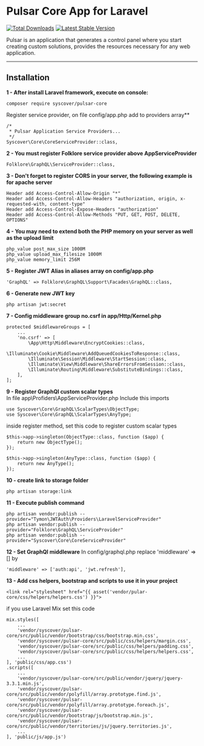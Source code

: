 # Pulsar Core App for Laravel

[![Total Downloads](https://poser.pugx.org/syscover/pulsar-core/downloads)](https://packagist.org/packages/syscover/pulsar-core)
[![Latest Stable Version](http://img.shields.io/github/release/syscover/pulsar-core.svg)](https://packagist.org/packages/syscover/pulsar-core)

Pulsar is an application that generates a control panel where you start creating custom solutions, provides the resources necessary for any web application.

---

## Installation

**1 - After install Laravel framework, execute on console:**
```
composer require syscover/pulsar-core
```

Register service provider, on file config/app.php add to providers array**
```
/*
 * Pulsar Application Service Providers...
 */
Syscover\Core\CoreServiceProvider::class,
```

**2 - You must register Folklore service provider above AppServiceProvider**
```
Folklore\GraphQL\ServiceProvider::class,
```

**3 - Don't forget to register CORS in your server, the following example is for apache server**
```
Header add Access-Control-Allow-Origin "*"
Header add Access-Control-Allow-Headers "authorization, origin, x-requested-with, content-type"
Header add Access-Control-Expose-Headers "authorization"
Header add Access-Control-Allow-Methods "PUT, GET, POST, DELETE, OPTIONS"
```

**4 - You may need to extend both the PHP memory on your server as well as the upload limit**
```
php_value post_max_size 1000M
php_value upload_max_filesize 1000M
php_value memory_limit 256M
```

**5 - Register JWT Alias in aliases array on config/app.php**
```
'GraphQL' => Folklore\GraphQL\Support\Facades\GraphQL::class,
```

**6 - Generate new JWT key**
```
php artisan jwt:secret
```

**7 - Config middleware group no.csrf in app/Http/Kernel.php**
```
protected $middlewareGroups = [
    ...
    'no.csrf' => [
        \App\Http\Middleware\EncryptCookies::class,
        \Illuminate\Cookie\Middleware\AddQueuedCookiesToResponse::class,
        \Illuminate\Session\Middleware\StartSession::class,
        \Illuminate\View\Middleware\ShareErrorsFromSession::class,
        \Illuminate\Routing\Middleware\SubstituteBindings::class,
    ],
];
```

**9 - Register GraphQl custom scalar types**
<br>In file app\Profiders\AppServiceProvider.php
Include this imports
```
use Syscover\Core\GraphQL\ScalarTypes\ObjectType;
use Syscover\Core\GraphQL\ScalarTypes\AnyType;
```

inside register method, set this code to register custom scalar types
```
$this->app->singleton(ObjectType::class, function ($app) {
    return new ObjectType();
});

$this->app->singleton(AnyType::class, function ($app) {
    return new AnyType();
});
```

**10 - create link to storage folder**
```
php artisan storage:link
```

**11 - Execute publish command**
```
php artisan vendor:publish --provider="Tymon\JWTAuth\Providers\LaravelServiceProvider"
php artisan vendor:publish --provider="Folklore\GraphQL\ServiceProvider"
php artisan vendor:publish --provider="Syscover\Core\CoreServiceProvider"
```

**12 - Set GraphQl middleware**
In config/graphql.php replace 'middleware' => [] by
```
'middleware' => ['auth:api', 'jwt.refresh'],
```

**13 - Add css helpers, bootstrap and scripts to use it in your project**
```
<link rel="stylesheet" href="{{ asset('vendor/pular-core/css/helpers/helpers.css') }}">
```

if you use Laravel Mix set this code
```
mix.styles([
    ...
    'vendor/syscover/pulsar-core/src/public/vendor/bootstrap/css/bootstrap.min.css',
    'vendor/syscover/pulsar-core/src/public/css/helpers/margin.css',
    'vendor/syscover/pulsar-core/src/public/css/helpers/padding.css',
    'vendor/syscover/pulsar-core/src/public/css/helpers/helpers.css',
    ...
], 'public/css/app.css')
.scripts([
    ...
    'vendor/syscover/pulsar-core/src/public/vendor/jquery/jquery-3.3.1.min.js',
    'vendor/syscover/pulsar-core/src/public/vendor/polyfill/array.prototype.find.js',
    'vendor/syscover/pulsar-core/src/public/vendor/polyfill/array.prototype.foreach.js',
    'vendor/syscover/pulsar-core/src/public/vendor/bootstrap/js/bootstrap.min.js',
    'vendor/syscover/pulsar-core/src/public/vendor/territories/js/jquery.territories.js',
    ...
], 'public/js/app.js')
```



